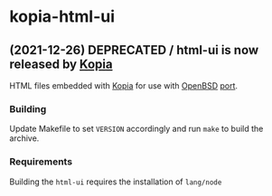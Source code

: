 # kopia-html-ui

## (2021-12-26) DEPRECATED / html-ui is now released by [Kopia](https://github.com/kopia/htmlui)

HTML files embedded with [Kopia](https://kopia.io) for use with [OpenBSD](https://www.openbsd.org) [port](http://cvsweb.openbsd.org/cgi-bin/cvsweb/ports/sysutils/kopia/).

### Building
Update Makefile to set `VERSION` accordingly and run `make` to build the archive.

### Requirements
Building the `html-ui` requires the installation of `lang/node`
